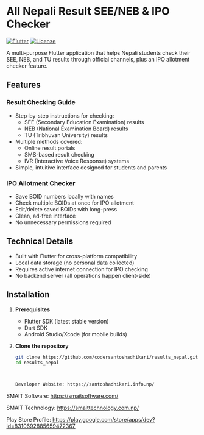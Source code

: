 # All Nepali Result SEE/NEB & IPO Checker

[![Flutter](https://img.shields.io/badge/Flutter-%2302569B.svg?style=flat&logo=Flutter&logoColor=white)](https://flutter.dev)
[![License](https://img.shields.io/badge/license-MIT-blue.svg)](LICENSE)

A multi-purpose Flutter application that helps Nepali students check their SEE, NEB, and TU results through official channels, plus an IPO allotment checker feature.

## Features

### Result Checking Guide
- Step-by-step instructions for checking:
  - SEE (Secondary Education Examination) results
  - NEB (National Examination Board) results
  - TU (Tribhuvan University) results
- Multiple methods covered:
  - Online result portals
  - SMS-based result checking
  - IVR (Interactive Voice Response) systems
- Simple, intuitive interface designed for students and parents

### IPO Allotment Checker
- Save BOID numbers locally with names
- Check multiple BOIDs at once for IPO allotment
- Edit/delete saved BOIDs with long-press
- Clean, ad-free interface
- No unnecessary permissions required

## Technical Details
- Built with Flutter for cross-platform compatibility
- Local data storage (no personal data collected)
- Requires active internet connection for IPO checking
- No backend server (all operations happen client-side)

## Installation

1. **Prerequisites**
   - Flutter SDK (latest stable version)
   - Dart SDK
   - Android Studio/Xcode (for mobile builds)

2. **Clone the repository**
   ```bash
   git clone https://github.com/codersantoshadhikari/results_nepal.git
   cd results_nepal



   Developer Website: https://santoshadhikari.info.np/

SMAIT Software: https://smaitsoftware.com/

SMAIT Technology: https://smaittechnology.com.np/

Play Store Profile: https://play.google.com/store/apps/dev?id=8310692885659472367
